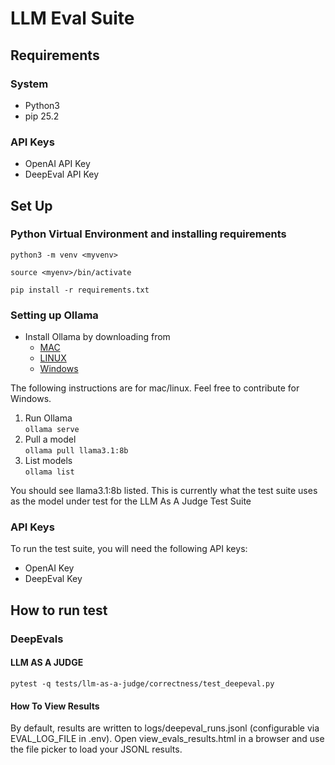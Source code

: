# LLM Eval Suite

## Requirements

### System
* Python3
* pip 25.2

### API Keys
* OpenAI API Key
* DeepEval API Key

## Set Up

### Python Virtual Environment and installing requirements

```python3 -m venv <myvenv>```

```source <myenv>/bin/activate```

```pip install -r requirements.txt```


### Setting up Ollama

* Install Ollama by downloading from 
  * [MAC](https://ollama.com/download/mac)
  * [LINUX](https://ollama.com/download/linux)
  * [Windows](https://ollama.com/download/windows)

The following instructions are for mac/linux. Feel free to contribute for Windows.

1. Run Ollama<br>
``` ollama serve ```
2. Pull a model<br>
```ollama pull llama3.1:8b```
3. List models<br>
```ollama list```

You should see llama3.1:8b listed. This is currently what the test suite uses as the model under test for the LLM As A Judge Test Suite

### API Keys

To run the test suite, you will need the following API keys:

* OpenAI Key
* DeepEval Key

## How to run test

### DeepEvals

#### LLM AS A JUDGE

```pytest -q tests/llm-as-a-judge/correctness/test_deepeval.py```

#### How To View Results
By default, results are written to logs/deepeval_runs.jsonl (configurable via EVAL_LOG_FILE in .env). 
Open view_evals_results.html in a browser and use the file picker to load your JSONL results.